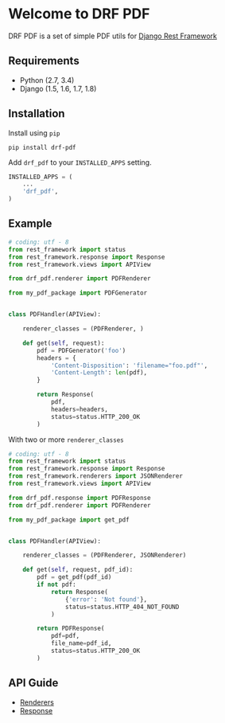 Welcome to DRF PDF
==================

DRF PDF is a set of simple PDF utils for [Django Rest Framework](http://www.django-rest-framework.org/)


Requirements
------------

* Python (2.7, 3.4)
* Django (1.5, 1.6, 1.7, 1.8)


Installation
------------

Install using `pip`

```
pip install drf-pdf
```

Add `drf_pdf` to your `INSTALLED_APPS` setting.

```python
INSTALLED_APPS = (
    ...
    'drf_pdf',
)
```

Example
-------

```python
# coding: utf - 8
from rest_framework import status
from rest_framework.response import Response
from rest_framework.views import APIView

from drf_pdf.renderer import PDFRenderer

from my_pdf_package import PDFGenerator


class PDFHandler(APIView):

    renderer_classes = (PDFRenderer, )

    def get(self, request):
        pdf = PDFGenerator('foo')
        headers = {
            'Content-Disposition': 'filename="foo.pdf"',
            'Content-Length': len(pdf),
        }

        return Response(
            pdf,
            headers=headers,
            status=status.HTTP_200_OK
        )
```

With two or more `renderer_classes`

```python
# coding: utf - 8
from rest_framework import status
from rest_framework.response import Response
from rest_framework.renderers import JSONRenderer
from rest_framework.views import APIView

from drf_pdf.response import PDFResponse
from drf_pdf.renderer import PDFRenderer

from my_pdf_package import get_pdf


class PDFHandler(APIView):

    renderer_classes = (PDFRenderer, JSONRenderer)

    def get(self, request, pdf_id):
        pdf = get_pdf(pdf_id)
        if not pdf:
            return Response(
                {'error': 'Not found'},
                status=status.HTTP_404_NOT_FOUND
            )

        return PDFResponse(
            pdf=pdf,
            file_name=pdf_id,
            status=status.HTTP_200_OK
        )
```

API Guide
---------

* [Renderers](api-guide/renderers.md)
* [Response](api-guide/responses.md)

